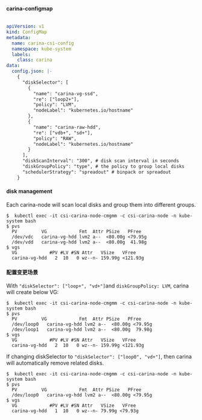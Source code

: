 #### carina-configmap


```yaml

apiVersion: v1
kind: ConfigMap
metadata:
  name: carina-csi-config
  namespace: kube-system
  labels:
    class: carina
data:
  config.json: |-
    {
      "diskSelector": [
        {
          "name": "carina-vg-ssd",
          "re": ["loop2+"],
          "policy": "LVM",
          "nodeLabel": "kubernetes.io/hostname"
        },
        {
          "name": "carina-raw-hdd",
          "re": ["vdb+", "sd+"],
          "policy": "RAW",
          "nodeLabel": "kubernetes.io/hostname"
        }
      ],
      "diskScanInterval": "300", # disk scan interval in seconds
      "diskGroupPolicy": "type", # the policy to group local disks
      "schedulerStrategy": "spreadout" # binpack or spreadout
    }

```

#### disk management

Each carina-node will scan local disks and group them into different groups.

```shell
$  kubectl exec -it csi-carina-node-cmgmm -c csi-carina-node -n kube-system bash
$ pvs
  PV         VG            Fmt  Attr PSize   PFree  
  /dev/vdc   carina-vg-hdd lvm2 a--  <80.00g <79.95g
  /dev/vdd   carina-vg-hdd lvm2 a--  <80.00g  41.98g
$ vgs
  VG            #PV #LV #SN Attr   VSize   VFree   
  carina-vg-hdd   2  10   0 wz--n- 159.99g <121.93g
```

#### 配置变更场景

With `"diskSelector": ["loop+", "vd+"]`and `diskGroupPolicy: LVM`, carina will create below VG: 

```shell
$  kubectl exec -it csi-carina-node-cmgmm -c csi-carina-node -n kube-system bash
$ pvs
  PV         VG            Fmt  Attr PSize   PFree  
  /dev/loop0   carina-vg-hdd lvm2 a--  <80.00g <79.95g
  /dev/loop1   carina-vg-hdd lvm2 a--  <80.00g  79.98g
$ vgs
  VG            #PV #LV #SN Attr   VSize   VFree   
  carina-vg-hdd   2  10   0 wz--n- 159.99g <121.93g
```

If changing diskSelector to `"diskSelector": ["loop0", "vd+"]`, then carina will automatically remove related disks.

```shell
$  kubectl exec -it csi-carina-node-cmgmm -c csi-carina-node -n kube-system bash
$ pvs
  PV         VG            Fmt  Attr PSize   PFree  
  /dev/loop0   carina-vg-hdd lvm2 a--  <80.00g <79.95g
$ vgs
  VG            #PV #LV #SN Attr   VSize   VFree   
  carina-vg-hdd   1  10   0 wz--n- 79.99g <79.93g
```